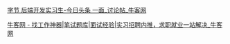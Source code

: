 [字节 后端开发实习生-今日头条 一面_讨论帖_牛客网](https://www.nowcoder.com/discuss/1076358)

[牛客网 - 找工作神器|笔试题库|面试经验|实习招聘内推，求职就业一站解决_牛客网](https://www.nowcoder.com/experience/2656)
